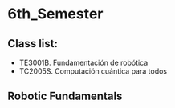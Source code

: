 # 6th_Semester

## Class list:
- TE3001B. Fundamentación de robótica
- TC2005S. Computación cuántica para todos

## Robotic Fundamentals
